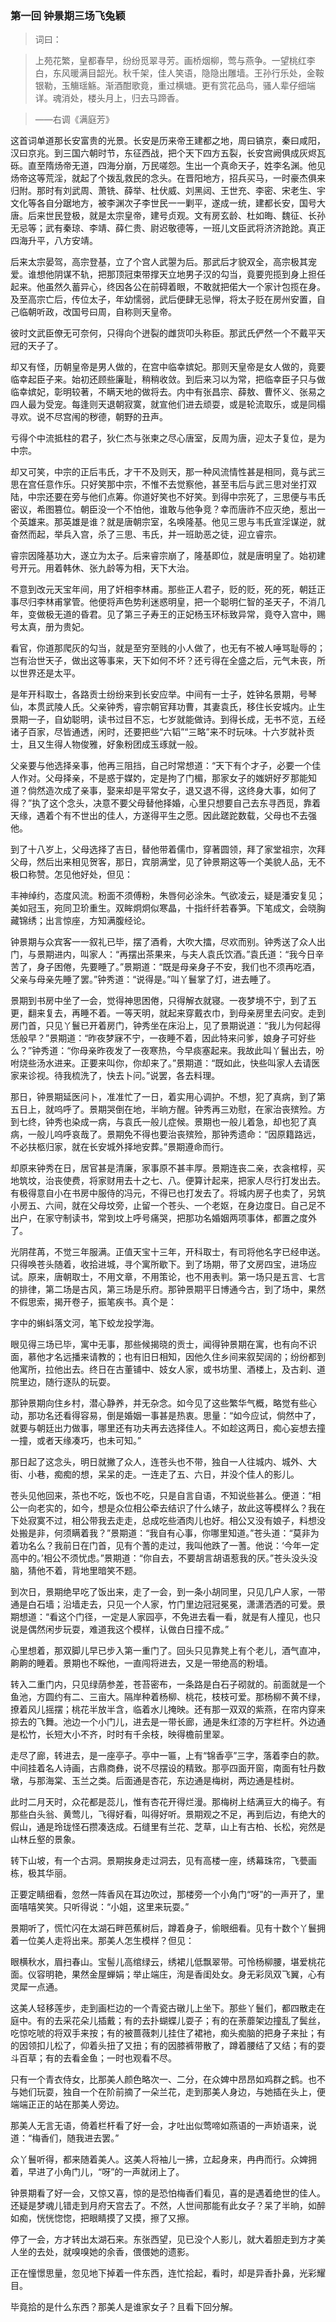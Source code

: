<script type="text/javascript">
    var head = document.getElementsByTagName('head')[0];
    cssURL = '/public/article_1.css';
    linkTag = document.createElement('link');
    linkTag.href = cssURL;
    linkTag.setAttribute('type','text/css');
    linkTag.setAttribute('rel','stylesheet');
    head.appendChild(linkTag);
</script>
### 第一回 钟景期三场飞兔颖

> 词曰：

> 上苑花繁，皇都春早，纷纷觅翠寻芳。画桥烟柳，莺与燕争。一望桃红李白，东风暖满目韶光。秋千架，佳人笑语，隐隐出雕墙。王孙行乐处，金鞍银勒，玉觴瑶觞。渐酒酣歌竟，重过横塘。更有赏花品鸟，骚人辈仔细端详。魂消处，楼头月上，归去马蹄香。

> ——右调《满庭芳》

这首词单道那长安富贵的光景。长安是历来帝王建都之地，周曰镐京，秦曰咸阳，汉曰京兆。到三国六朝时节，东征西战，把个天下四方五裂，长安宫阙俱成灰烬瓦砾。直至隋炀帝无道，四海分崩，万民嗟怨。生出一个真命天子，姓李名渊。他见炀帝这等荒淫，就起了个拨乱救民的念头。在晋阳地方，招兵买马，一时豪杰俱来归附。那时有刘武周、萧铣、薛举、杜伏威、刘黑闼、王世充、李密、宋老生、宇文化等各自分踞地方，被李渊次子李世民一一剿平，遂成一统，建都长安，国号大唐。后来世民登极，就是太宗皇帝，建号贞观。文有房玄龄、杜如晦、魏征、长孙无忌等；武有秦琼、李靖、薛仁贵、尉迟敬德等，一班儿文臣武将济济跄跄。真正四海升平，八方安靖。

后来太宗晏驾，高宗登基，立了个宫人武曌为后。那武后才貌双全，高宗极其宠爱。谁想他阴谋不轨，把那顶冠束带撑天立地男子汉的勾当，竟要兜揽到身上担任起来。他虽然久蓄异心，终因各公在前碍着眼，不敢就把偌大一个家计包揽在身。及至高宗亡后，传位太子，年幼懦弱，武后便肆无忌惮，将太子贬在房州安置，自己临朝听政，改国号曰周，自称则天皇帝。

彼时文武臣僚无可奈何，只得向个迸裂的雌货叩头称臣。那武氏俨然一个不戴平天冠的天子了。

却又有怪，历朝皇帝是男人做的，在宫中临幸嫔妃。那则天皇帝是女人做的，竟要临幸起臣子来。始初还顾些廉耻，稍稍收敛。到后来习以为常，把临幸臣子只与做临幸嫔妃，彰明较著，不瞒天地的做将去。内中有张昌宗、薛敖、曹怀义、张易之四人最为受宠。每逢则天退朝寂寞，就宣他们进去顽耍，或是轮流取乐，或是同榻寻欢。说不尽宫闱的秽德，朝野的丑声。

亏得个中流抵柱的君子，狄仁杰与张柬之尽心唐室，反周为唐，迎太子复位，是为中宗。

却又可笑，中宗的正后韦氏，才干不及则天，那一种风流情性甚是相同，竟与武三思在宫任意作乐。只好笑那中宗，不惟不去觉察他，甚至韦后与武三思对坐打双陆，中宗还要在旁与他们点筹。你道好笑也不好笑。到得中宗死了，三思便与韦氏密议，希图篡位。朝臣没一个不怕他，谁敢与他争竞？幸而唐祚不应灭绝，惹出一个英雄来。那英雄是谁？就是唐朝宗室，名唤隆基。他见三思与韦氏宣淫谋逆，就奋然而起，举兵入宫，杀了三思、韦氏，并一班助恶之徒，迎立睿宗。

睿宗因隆基功大，遂立为太子。后来睿宗崩了，隆基即位，就是唐明皇了。始初建号开元。用着韩休、张九龄等为相，天下大治。

不意到改元天宝年间，用了奸相李林甫。那些正人君子，贬的贬，死的死，朝廷正事尽归李林甫掌管。他便将声色势利迷惑明皇，把一个聪明仁智的圣天子，不消几年，变做极无道的昏君。见了第三子寿王的正妃杨玉环标致异常，竟夺入宫中，赐号太真，册为贵妃。

看官，你道那爬灰的勾当，就是至穷至贱的小人做了，也无有不被人唾骂耻辱的；岂有治世天子，做出这等事来，天下如何不坏？还亏得在全盛之后，元气未丧，所以世界还是太平。

是年开科取士，各路贡士纷纷来到长安应举。中间有一士子，姓钟名景期，号琴仙，本贯武陵人氏。父亲钟秀，睿宗朝官拜功曹，其妻袁氏，移住长安城内。止生景期一子，自幼聪明，读书过目不忘，七岁就能做诗。到得长成，无书不览，五经诸子百家，尽皆通透，闲时，还要把些“六韬”“三略”来不时玩味。十六岁就补贡士，且又生得人物俊雅，好象粉团成玉琢就一般。

父亲要与他选择亲事，他再三阻挡，自己时常想道：“天下有个才子，必要一个佳人作对。父母择亲，不是惑于媒妁，定是拘了门楣，那家女子的媸妍好歹那能知道？倘然造次成了亲事，娶来却是平常女子，退又退不得，这终身大事，如何了得？”执了这个念头，决意不要父母替他择婚，心里只想要自己去东寻西觅，靠着天缘，遇着个有不世出的佳人，方遂得平生之愿。因此蹉跎数载，父母也不去强他。

到了十八岁上，父母选择了吉日，替他带着儒巾，穿著圆领，拜了家堂祖宗，次拜父母，然后出来相见贺客，那日，宾朋满堂，见了钟景期这等一个美貌人品，无不极口称赞。怎见他好处，但见：

丰神绰约，态度风流。粉面不须傅粉，朱唇何必涂朱。气欲凌云，疑是潘安复见；美如冠玉，宛同卫玠重生。双眸炯炯似寒晶，十指纤纤若春笋。下笔成文，会晓胸藏锦绣；出言惊座，方知满腹经论。

钟景期与众宾客一一叙礼已毕，摆了酒肴，大吹大擂，尽欢而别。钟秀送了众人出门，与景期进内，叫家人：“再摆出茶果来，与夫人袁氏饮酒。”袁氏道：“我今日辛苦了，身子困倦，先要睡了。”景期道：“既是母亲身子不安，我们也不须再吃酒，父亲与母亲先睡了罢。”钟秀道：“说得是。”叫丫鬟掌了灯，进去睡了。

景期到书房中坐了一会，觉得神思困倦，只得解衣就寝。一夜梦境不宁，到了五更，翻来复去，再睡不着。一等天明，就起来穿戴衣巾，到母亲房里去问安。走到房门首，只见丫鬟已开着房门，钟秀坐在床沿上，见了景期说道：“我儿为何起得恁般早？”景期道：“昨夜梦寐不宁，一夜睡不着，因此特来问爹，娘身子可好些么？”钟秀道：“你母亲昨夜发了一夜寒热，今早痰塞起来。我故此叫丫鬟出去，吩咐烧些汤水进来。正要来叫你，你却来了。”景期道：“既如此，快些叫家人去请医家来诊视。待我梳洗了，快去卜问。”说罢，各去料理。

那日，钟景期延医问卜，准准忙了一日，着实用心调护。不想，犯了真病，到了第五日上，就呜呼了。景期哭倒在地，半晌方醒。钟秀再三劝慰，在家治丧殡殓。方到七终，钟秀也染成一病，与袁氏一般儿症候。景期也一般儿着急，却也犯了真病，一般儿呜呼哀哉了。景期免不得也要治丧殡殓，那钟秀遗命：“因原籍路远，不必扶柩归家，就在长安城外择地安葬。”景期遵命而行。

却原来钟秀在日，居官甚是清廉，家事原不甚丰厚。景期连丧二亲，衣衾棺椁，买地筑坟，治丧使费，将家财用去十之七、八。便算计起来，把家人尽行打发出去。有极得意自小在书房中服侍的冯元，不得已也打发去了。将城内房子也卖了，另筑小房五、六间，就在父母坟旁，止留一个苍头、一个老妪，在身边度日。自己足不出户，在家守制读书，常到坟上呼号痛哭，把那功名婚姻两项事体，都置之度外了。

光阴荏苒，不觉三年服满。正值天宝十三年，开科取士，有司将他名字已经申送。只得唤苍头随着，收拾进城，寻个寓所歇下。到了场期，带了文房四宝，进场应试。原来，唐朝取士，不用文章，不用策论，也不用表判。第一场只是五言、七言的排律，第二场是古风，第三场是乐府。那钟景期平日博通今古，到了场中，果然不假思索，揭开卷子，振笔疾书。真个是：

字中的蝌蚪落文河，笔下蛟龙投学海。

眼见得三场已毕，寓中无事，那些候揭晓的贡士，闻得钟景期在寓，也有向不识面，慕他才名远播来请教的；也有旧日相知，因他久住乡间来叙契阔的；纷纷都到他寓所，拉他出去。终日在古董铺中、妓女人家，或书坊里、酒楼上，及古刹、道院里边，随行逐队的玩耍。

那钟景期向住乡村，潜心静养，并无杂念。如今见了这些繁华气概，略觉有些心动，那功名还看得容易，倒是婚姻一事甚是热衷。思量：“如今应试，倘然中了，就要与朝廷出力做事，哪里还有功夫再去选择佳人。不如趁这两日，痴心妄想去撞一撞，或者天缘凑巧，也未可知。”

那日起了这念头，明日就撇了众人，连苍头也不带，独自一人往城内、城外、大街、小巷，痴痴的想，呆呆的走。一连走了五、六日，并没个佳人的影儿。

苍头见他回来，茶也不吃，饭也不吃，只是自言自语，不知说些甚么。便道：“相公一向老实的，如今，想是众位相公牵去结识了什么婊子，故此这等模样么？我在下处寂寞不过，相公带我去走走，总成吃些酒肉儿也好。相公又没有娘子，料想没处搬是非，何须瞒着我？”景期道：“我自有心事，你哪里知道。”苍头道：“莫非为着功名么？我前日在门首，见有个蓍的走过，我叫他跌了一蓍。他说：‘今年一定高中的。’相公不须忧虑。”景期道：“你自去，不要胡言胡语惹我的厌。”苍头没头没脑，猜他不着，背地里暗笑不题。

到次日，景期绝早吃了饭出来，走了一会，到一条小胡同里，只见几户人家，一带通是白石墙；沿墙走去，只见一个人家，竹门里边冠冠冕冕，潇潇洒洒的可爱。景期想道：“看这个门径，一定是人家园亭，不免进去看一看，就是有人撞见，也只说是偶然闲步玩耍，难道我这个模样，认做白日撞不成。”

心里想着，那双脚儿早已步入第一重门了。回头只见靠凳上有个老儿，酒气直冲，齁齁的睡着。景期也不睬他，一直闯将进去，又是一带绝高的粉墙。

转入二重门内，只见绿荫参差，苍苔密布，一条路是白石子砌就的。前面就是一个鱼池，方圆约有二、三亩大。隔岸种着杨柳、桃花，枝枝可爱。那杨柳不黄不绿，撩着风儿摇摆；桃花半放半含，临着水儿掩映。还有那一双双的紫燕，在帘内穿来掠去的飞舞。池边一个小门儿，进去是一带长廊，通是朱红漆的万字栏杆。外边通是松竹，长短大小不齐，时时有千余枝，映得檐前里翠。

走尽了廊，转进去，是一座亭子。亭中一匾，上有“锦香亭”三字，落着李白的款。中间挂着名人诗画，古鼎商彝，说不尽摆设的精致。那亭四面开窗，南面有牡丹数墩，与那海棠、玉兰之类。后面通是杏花，东边通是梅树，两边通是桂树。

此时二月天时，众花都是蕊儿，惟有杏花开得烂漫。那梅树上结满豆大的梅子。有那些白头翁、黄莺儿，飞得好看，叫得好听。景期观之不足，再到后边，有绝大的假山，通是玲珑怪石攒凑迭成。石缝里有兰花、芝草，山上有古柏、长松，宛然是山林丘壑的景象。

转下山坡，有一个古洞。景期挨身走过洞去，见有高楼一座，绣幕珠帘，飞甍画栋，极其华丽。

正要定睛细看，忽然一阵香风在耳边吹过，那楼旁一个小角门“呀”的一声开了，里面嘻嘻笑笑。只听得说：“小姐，这里来玩耍。”

景期听了，慌忙闪在太湖石畔芭蕉树后，蹲着身子，偷眼细看。见有十数个丫鬟拥着一位美人走将出来。那美人怎生模样？但见：

眼横秋水，眉扫春山。宝髻儿高绾绿云，绣裙儿低飘翠带。可怜杨柳腰，堪爱桃花面。仪容明艳，果然金屋蝉娟；举止端庄，洵是香闺处女。身无彩凤双飞翼，心有灵犀一点通。

这美人轻移莲步，走到画栏边的一个青瓷古礅儿上坐下。那些丫鬟们，都四散走在庭中。有的去采花朵儿插戴；有的去扑蝴蝶儿耍子；有的在荼蘼架边撞乱了鬓丝，吃惊吃唬的将双手来按；有的被蔷薇刺儿挂住了裙衪，痴头痴脑的把身子来扯；有的因领扣儿松了，仰着头扭了又扭；有的因膝裤带散了，蹲着腰结了又结；有的耍斗百草；有的去看金鱼；一时也观看不尽。

只有一个青衣侍女，比那美人颜色略次一、二分，在众婢中昂昂如鸡群之鹤。也不与她们玩耍，独自一个在阶前摘了一朵兰花，走到那美人身边，与她插在头上，便端端正正的站在那美人旁边。

那美人无言无语，倚着栏杆看了好一会，才吐出似莺啼如燕语的一声娇语来，说道：“梅香们，随我进去罢。”

众丫鬟听得，都来随着美人。这美人将袖儿一拂，立起身来，冉冉而行。众婢拥着，早进了小角门儿，“呀”的一声就闭上了。

钟景期看了好一会，又惊又喜，惊的是恐怕梅香们看见，喜的是遇着绝世的佳人。还疑是梦魂儿错走到月府天宫去了。不然，人世间那能有此女子？呆了半晌，如醉如痴，恍恍惚惚，把眼睛摸了又摸，擦了又擦。

停了一会，方才转出太湖石来。东张西望，见已没个人影儿，就大着胆走到方才美人坐的去处，就嗅嗅她的余香，偎偎她的遗影。

正在憧憬思量，忽见地下掉着一件东西，连忙拾起，看时，却是异香扑鼻，光彩耀目。

毕竟拾的是什么东西？那美人是谁家女子？且看下回分解。